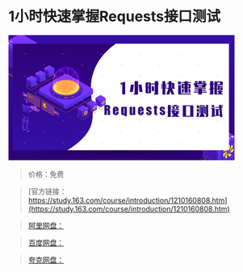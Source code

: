 # 1小时快速掌握Requests接口测试

![img](../../../assets/study163/free/d6e28d7b764048958710ef08c02f02dd.png)

> 价格：免费

> [官方链接：https://study.163.com/course/introduction/1210160808.htm](https://study.163.com/course/introduction/1210160808.htm)

> [阿里网盘：]()

> [百度网盘：]()

> [夸克网盘：]()
